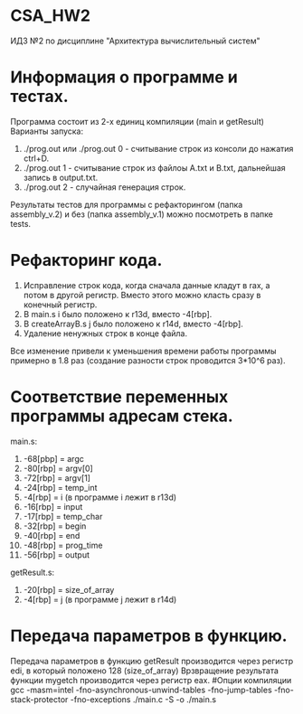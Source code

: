 # CSA_HW2
ИДЗ №2 по дисциплине "Архитектура вычислительный систем"
# Информация о программе и тестах.
Программа состоит из 2-х единиц компиляции (main и getResult)
Варианты запуска:
1. ./prog.out или ./prog.out 0 - считывание строк из консоли до нажатия ctrl+D.
2. ./prog.out 1 - считывание строк из файлоы A.txt и B.txt, дальнейшая запись в output.txt.
3. ./prog.out 2 - случайная генерация строк.

Рeзультаты тестов для программы с рефакторингом (папка assembly_v.2) и без (папка assembly_v.1) можно посмотреть в папке tests.
# Рефакторинг кода.
1. Исправление строк кода, когда сначала данные кладут в rax, а потом в другой регистр. Вместо этого можно класть сразу в конечный регистр.
2. В main.s i было положено к r13d, вместо -4[rbp].
3. В createArrayB.s j было положено к r14d, вместо -4[rbp].
4. Удаление ненужных строк в конце файла.

Все изменение привели к уменьшения времени работы программы примерно в 1.8 раз (создание разности строк проводится 3*10^6 раз).
# Соответствие переменных программы адресам стека.
main.s:
1. -68[pbp] = argc
2. -80[rbp] = argv[0]
3. -72[rbp] = argv[1]
4. -24[rbp] = temp_int
5. -4[rbp] = i (в программе i лежит в r13d)
6. -16[rbp] = input
7. -17[rbp] = temp_char
6. -32[rbp] = begin
7. -40[rbp] = end
8. -48[rbp] = prog_time
9. -56[rbp] = output

getResult.s:
1. -20[rbp] = size_of_array
2. -4[rbp] = j (в программе j лежит в r14d)
# Передача параметров в функцию.
Передача параметров в функцию getResult производится через регистр edi, в который положено 128 (size_of_array)
Врзвращение результата функции mygetch производится через регистр eax.
#Опции компиляции
gcc -masm=intel -fno-asynchronous-unwind-tables -fno-jump-tables -fno-stack-protector -fno-exceptions ./main.c -S -o ./main.s
